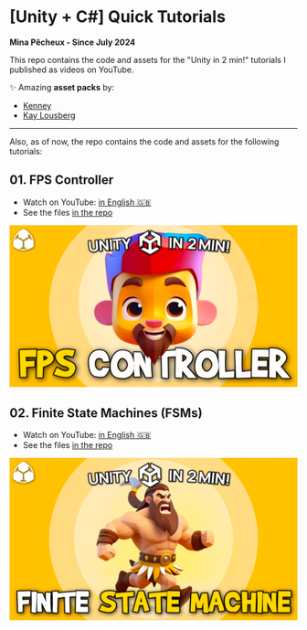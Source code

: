 # [Unity + C#] Quick Tutorials

**Mina Pêcheux - Since July 2024**

This repo contains the code and assets for the "Unity in 2 min!" tutorials I published as videos on YouTube.

✨ Amazing **asset packs** by:
- [Kenney](https://kenney.nl/)
- [Kay Lousberg](https://kaylousberg.itch.io/)

---

Also, as of now, the repo contains the code and assets for the following tutorials:

## 01. FPS Controller

- Watch on YouTube: [in English 🇬🇧](https://www.youtube.com/watch?v=kN42ao-mxE4)
- See the files [in the repo](/Assets/01-FPSController/)

![cover-01_FPSController](/doc/01_FPSController.png)

## 02. Finite State Machines (FSMs)

- Watch on YouTube: [in English 🇬🇧](https://www.youtube.com/watch?v=a-G0qSLZOKQ)
- See the files [in the repo](/Assets/02-FSMs/)

![cover-02_FSMs](/doc/02_FSMs.png)
